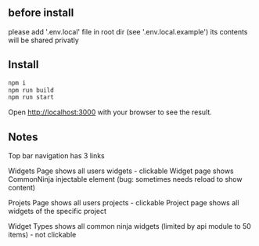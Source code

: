 ## before install
please add '.env.local' file in root dir (see '.env.local.example')
its contents will be shared privatly

## Install

```bash
npm i
npm run build
npm run start
```

Open [http://localhost:3000](http://localhost:3000) with your browser to see the result.

## Notes
Top bar navigation has 3 links

 Widgets Page shows all users widgets - clickable
  Widget page shows CommonNinja injectable element (bug: sometimes needs reload to show content)

 Projets Page shows all users projects - clickable
  Project page shows all widgets of the specific project

 Widget Types shows all common ninja widgets (limited by api module to 50 items) - not clickable